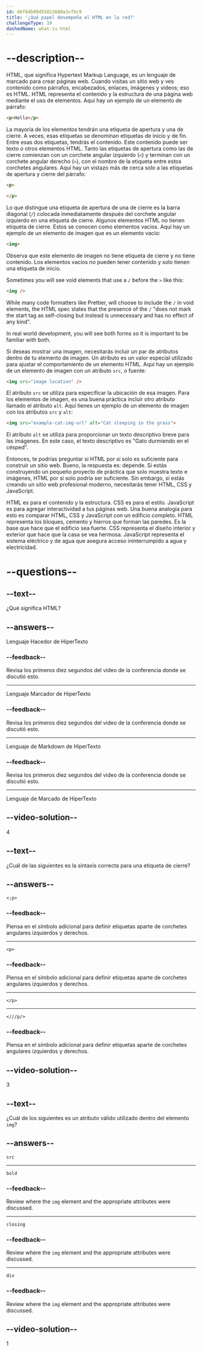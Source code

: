 ```yaml
---
id: 66f6db08d55022680a3cfbc9
title: '¿Qué papel desempeña el HTML en la red?'
challengeType: 19
dashedName: what-is-html
---
```


# --description--

HTML, que significa Hypertext Markup Language, es un lenguaje de marcado para crear páginas web. Cuando visitas un sitio web y ves contenido como párrafos, encabezados, enlaces, imágenes y videos; eso es HTML. HTML representa el contenido y la estructura de una página web mediante el uso de elementos. Aquí hay un ejemplo de un elemento de párrafo:

```html
<p>Hello</p>
```

La mayoría de los elementos tendrán una etiqueta de apertura y una de cierre. A veces, esas etiquetas se denominan etiquetas de inicio y de fin. Entre esas dos etiquetas, tendrás el contenido. Este contenido puede ser texto *o* otros elementos HTML. Tanto las etiquetas de apertura como las de cierre comienzan con un corchete angular izquierdo (`<`) y terminan con un corchete angular derecho (`>`), con el nombre de la etiqueta entre estos corchetes angulares. Aquí hay un vistazo más de cerca solo a las etiquetas de apertura y cierre del párrafo:

```html
<p>
```

```html
</p>
```

Lo que distingue una etiqueta de apertura de una de cierre es la barra diagonal (`/`) colocada inmediatamente después del corchete angular izquierdo en una etiqueta de cierre. Algunos elementos HTML no tienen etiqueta de cierre. Estos se conocen como elementos vacíos. Aquí hay un ejemplo de un elemento de imagen que es un elemento vacío:

```html
<img>
```

Observa que este elemento de imagen no tiene etiqueta de cierre y no tiene contenido. Los elementos vacíos no pueden tener contenido y solo tienen una etiqueta de inicio.

Sometimes you will see void elements that use a `/` before the `>` like this:

```html
<img />
```

While many code formatters like Prettier, will choose to include the `/` in void elements, the HTML spec states that the presence of the `/` "does not mark the start tag as self-closing but instead is unnecessary and has no effect of any kind".

In real world development, you will see both forms so it is important to be familiar with both.

Si deseas mostrar una imagen, necesitarás incluir un par de atributos dentro de tu elemento de imagen. Un atributo es un valor especial utilizado para ajustar el comportamiento de un elemento HTML. Aquí hay un ejemplo de un elemento de imagen con un atributo `src`, *o* fuente:

```html
<img src="image location" />
```

El atributo `src` se utiliza para especificar la ubicación de esa imagen. Para los elementos de imagen, es una buena práctica incluir otro atributo llamado el atributo `alt`. Aquí tienes un ejemplo de un elemento de imagen con los atributos `src` y `alt`:

```html
<img src="example-cat-img-url" alt="Cat sleeping in the grass">
```

El atributo `alt` se utiliza para proporcionar un texto descriptivo breve para las imágenes. En este caso, el texto descriptivo es "Gato durmiendo en el césped".

Entonces, te podrías preguntar si HTML por sí solo es suficiente para construir un sitio web. Bueno, la respuesta es: depende. Si estás construyendo un pequeño proyecto de práctica que solo muestra texto e imágenes, HTML por sí solo podría ser suficiente. Sin embargo, si estás creando un sitio web profesional moderno, necesitarás tener HTML, CSS y JavaScript.

HTML es para el contenido y la estructura. CSS es para el estilo. JavaScript es para agregar interactividad a tus páginas web. Una buena analogía para esto es comparar HTML, CSS y JavaScript con un edificio completo. HTML representa los bloques, cemento y hierros que forman las paredes. Es la base que hace que el edificio sea fuerte. CSS representa el diseño interior y exterior que hace que la casa se vea hermosa. JavaScript representa el sistema eléctrico y de agua que asegura acceso ininterrumpido a agua y electricidad.

# --questions--

## --text--

¿Qué significa HTML?

## --answers--

Lenguaje Hacedor de HiperTexto

### --feedback--

Revisa los primeros diez segundos del video de la conferencia donde se discutió esto.

---

Lenguaje Marcador de HiperTexto

### --feedback--

Revisa los primeros diez segundos del video de la conferencia donde se discutió esto.

---

Lenguaje de Markdown de HiperTexto

### --feedback--

Revisa los primeros diez segundos del video de la conferencia donde se discutió esto.

---

Lenguaje de Marcado de HiperTexto

## --video-solution--

4

## --text--

¿Cuál de las siguientes es la sintaxis correcta para una etiqueta de cierre?

## --answers--

`<;p>`

### --feedback--

Piensa en el símbolo adicional para definir etiquetas aparte de corchetes angulares izquierdos y derechos.

---

`<p>`

### --feedback--

Piensa en el símbolo adicional para definir etiquetas aparte de corchetes angulares izquierdos y derechos.

---

`</p>`

---

`<///p/>`

### --feedback--

Piensa en el símbolo adicional para definir etiquetas aparte de corchetes angulares izquierdos y derechos.

## --video-solution--

3

## --text--

¿Cuál de los siguientes es un atributo válido utilizado dentro del elemento `img`?

## --answers--

`src`

---

`bold`

### --feedback--

Review where the `img` element and the appropriate attributes were discussed.

---

`closing`

### --feedback--

Review where the `img` element and the appropriate attributes were discussed.

---

`div`

### --feedback--

Review where the `img` element and the appropriate attributes were discussed.

## --video-solution--

1
